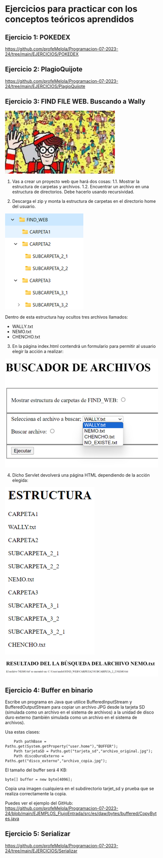 # Ejercicios para practicar con los conceptos teóricos aprendidos


## Ejercicio 1: POKEDEX

https://github.com/profeMelola/Programacion-07-2023-24/tree/main/EJERCICIOS/POKEDEX

## Ejercicio 2: PlagioQuijote

https://github.com/profeMelola/Programacion-07-2023-24/tree/main/EJERCICIOS/PlagioQuijote

## Ejercicio 3: FIND FILE WEB. Buscando a Wally

![alt text](image.png)

1. Vas a crear un proyecto web que hará dos cosas:
1.1. Mostrar la estructura de carpetas y archivos.
1.2. Encuentrar un archivo en una estructura de directorios. Debe hacerlo usando recursividad.

2. Descarga el zip y monta la estructura de carpetas en el directorio home del usuario.

![alt text](image-1.png)

Dentro de esta estructura hay ocultos tres archivos llamados:
- WALLY.txt
- NEMO.txt
- CHENCHO.txt


3. En la página index.html contendrá un formulario para permitir al usuario elegir la acción a realizar:

![alt text](image-2.png)

4. Dicho Servlet devolverá una página HTML dependiendo de la acción elegida:

![alt text](image-3.png)

![alt text](image-4.png)

## Ejercicio 4: Buffer en binario

Escribe un programa en Java que utilice BufferedInputStream y BufferedOutputStream para copiar un archivo JPG desde la tarjeta SD (simulada como un archivo en el sistema de archivos) a la unidad de disco duro externo (también simulada como un archivo en el sistema de archivos).

Usa estas clases:

```
    Path pathBase = Paths.get(System.getProperty("user.home"),"BUFFER");
    Path tarjetaSD = Paths.get("tarjeta_sd","archivo_original.jpg");
    Path discoDuroExterno = Paths.get("disco_externo","archivo_copia.jpg");
```

El tamaño del buffer será 4 KB:
```
byte[] buffer = new byte[4096];
```

Copia una imagen cualquiera en el subdirectorio tarjet_sd y prueba que se realiza correctamente la copia.

Puedes ver el ejemplo del GitHub: https://github.com/profeMelola/Programacion-07-2023-24/blob/main/EJEMPLOS_FlujoEntrada/src/es/daw/bytes/buffered/CopyBytes.java


## Ejercicio 5: Serializar

https://github.com/profeMelola/Programacion-07-2023-24/tree/main/EJERCICIOS/Serializar
